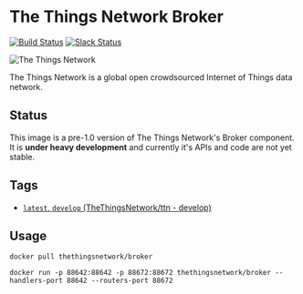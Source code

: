 # The Things Network Broker

[![Build Status](https://travis-ci.org/TheThingsNetwork/ttn.svg?branch=develop)](https://travis-ci.org/TheThingsNetwork/ttn) [![Slack Status](https://slack.thethingsnetwork.org/badge.svg)](https://slack.thethingsnetwork.org/)

![The Things Network](http://thethingsnetwork.org/static/ttn/media/The%20Things%20Uitlijning.svg)

The Things Network is a global open crowdsourced Internet of Things data network.

## Status

This image is a pre-1.0 version of The Things Network's Broker component. It is **under heavy development** and currently it's APIs and code are not yet stable.

## Tags

* [`latest`, `develop` (TheThingsNetwork/ttn - develop)](https://github.com/TheThingsNetwork/ttn/blob/develop/integration/broker/Dockerfile)

## Usage

```
docker pull thethingsnetwork/broker

docker run -p 88642:88642 -p 88672:88672 thethingsnetwork/broker --handlers-port 88642 --routers-port 88672
```
